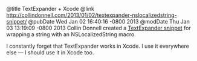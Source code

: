@title TextExpander + Xcode
@link http://collindonnell.com/2013/01/02/textexpander-nslocalizedstring-snippet/
@pubDate Wed Jan 02 16:40:16 -0800 2013
@modDate Thu Jan 03 13:19:09 -0800 2013
Collin Donnell created a <a href="http://collindonnell.com/2013/01/02/textexpander-nslocalizedstring-snippet/">TextExpander snippet</a> for wrapping a string with an NSLocalizedString macro.

I constantly forget that TextExpander works in Xcode. I use it everywhere else — I should use it in Xcode too.
